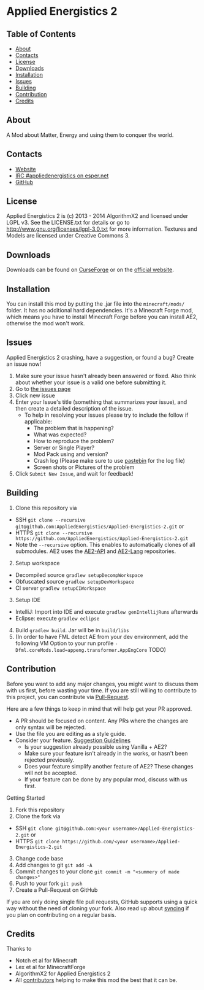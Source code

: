 # Applied Energistics 2

## Table of Contents

* [About](#about)
* [Contacts](#contacts)
* [License](#license)
* [Downloads](#downloads)
* [Installation](#installation)
* [Issues](#issues)
* [Building](#building)
* [Contribution](#contribution)
* [Credits](#credits)

## About

A Mod about Matter, Energy and using them to conquer the world.

## Contacts

* [Website](http://ae-mod.info/)
* [IRC #appliedenergistics on esper.net](http://webchat.esper.net/?channels=appliedenergistics&prompt=1)
* [GitHub](https://github.com/AppliedEnergistics/Applied-Energistics-2)

## License

Applied Energistics 2 is (c) 2013 - 2014 AlgorithmX2 and licensed under LGPL v3. See the LICENSE.txt for details or go to http://www.gnu.org/licenses/lgpl-3.0.txt for more information. Textures and Models are licensed under Creative Commons 3.

## Downloads

Downloads can be found on [CurseForge](http://www.curse.com/mc-mods/minecraft/223794-applied-energistics-2) or on the [official website](http://ae-mod.info/Downloads/).

## Installation

You can install this mod by putting the .jar file into the `minecraft/mods/` folder. It has no additional hard dependencies. It's a Minecraft Forge mod, which means you have to install Minecraft Forge before you can install AE2, otherwise the mod won't work.

## Issues

Applied Energistics 2 crashing, have a suggestion, or found a bug?  Create an issue now!

1. Make sure your issue hasn't already been answered or fixed.  Also think about whether your issue is a valid one before submitting it.
2. Go to [the issues page](https://github.com/AppliedEnergistics/Applied-Energistics-2/issues)
3. Click new issue
4. Enter your Issue's title (something that summarizes your issue), and then create a detailed description of the issue.
	* To help in resolving your issues please try to include the follow if applicable:
		* The problem that is happening?
		* What was expected?
		* How to reproduce the problem?
		* Server or Single Player?
		* Mod Pack using and version?
		* Crash log (Please make sure to use [pastebin](http://pastebin.com/) for the log file) 
		* Screen shots or Pictures of the problem
5. Click `Submit New Issue`, and wait for feedback!

## Building

1. Clone this repository via 
  - SSH `git clone --recursive git@github.com:AppliedEnergistics/Applied-Energistics-2.git` or 
  - HTTPS `git clone --recursive https://github.com/AppliedEnergistics/Applied-Energistics-2.git`
  - Note the `--recursive` option. This enables to automatically clones of all submodules. AE2 uses the [AE2-API](https://github.com/AlgorithmX2/Applied-Energistics-2-API) and [AE2-Lang](https://github.com/AppliedEnergistics/AppliedEnergistics-2-Localization) repositories. 
2. Setup workspace 
  - Decompiled source `gradlew setupDecompWorkspace`
  - Obfuscated source `gradlew setupDevWorkspace`
  - CI server `gradlew setupCIWorkspace`
3. Setup IDE
  - IntelliJ: Import into IDE and execute `gradlew genIntellijRuns` afterwards
  - Eclipse: execute `gradlew eclipse`
4. Build `gradlew build`. Jar will be in `build/libs`
5. (In order to have FML detect AE from your dev environment, add the following VM Option to your run profile `-Dfml.coreMods.load=appeng.transformer.AppEngCore` TODO)

## Contribution

Before you want to add any major changes, you might want to discuss them with us first, before wasting your time.
If you are still willing to contribute to this project, you can contribute via [Pull-Request](https://help.github.com/articles/creating-a-pull-request).

Here are a few things to keep in mind that will help get your PR approved.

* A PR should be focused on content. Any PRs where the changes are only syntax will be rejected.
* Use the file you are editing as a style guide.
* Consider your feature. [Suggestion Guidelines](http://ae-mod.info/Suggestion-Guidelines/)
  - Is your suggestion already possible using Vanilla + AE2?
  - Make sure your feature isn't already in the works, or hasn't been rejected previously.
  - Does your feature simplify another feature of AE2? These changes will not be accepted.
  - If your feature can be done by any popular mod, discuss with us first.

Getting Started

1. Fork this repository
2. Clone the fork via
  * SSH `git clone git@github.com:<your username>/Applied-Energistics-2.git` or 
  * HTTPS `git clone https://github.com/<your username>/Applied-Energistics-2.git`
3. Change code base
4. Add changes to git `git add -A`
5. Commit changes to your clone `git commit -m "<summery of made changes>"`
6. Push to your fork `git push`
7. Create a Pull-Request on GitHub

If you are only doing single file pull requests, GitHub supports using a quick way without the need of cloning your fork. Also read up about [syncing](https://help.github.com/articles/syncing-a-fork) if you plan on contributing on a regular basis.

## Credits

Thanks to
 
* Notch et al for Minecraft
* Lex et al for MinecraftForge
* AlgorithmX2 for Applied Energistics 2
* All [contributors](https://github.com/AppliedEnergistics/Applied-Energistics-2/graphs/contributors) helping to make this mod the best that it can be.
